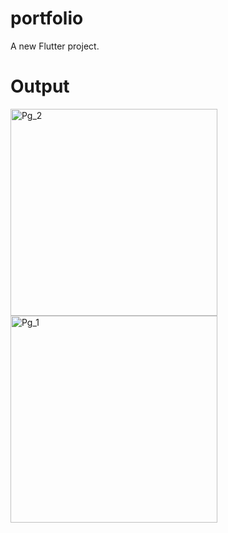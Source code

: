 # portfolio

A new Flutter project.

# Output
<img width="331" alt="Pg_2" src="https://github.com/Siz-An/Portfolio_Flutter/assets/140323399/d5366968-7351-45d0-8e51-6154f67cb92c">

<img width="331" alt="Pg_1" src="https://github.com/Siz-An/Portfolio_Flutter/assets/140323399/02610521-b9dd-4136-b5fa-ebf4a7ec6934">
